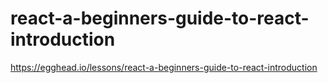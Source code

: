 # react-a-beginners-guide-to-react-introduction
https://egghead.io/lessons/react-a-beginners-guide-to-react-introduction
